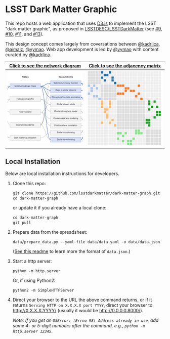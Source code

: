 # LSST Dark Matter Graphic

This repo hosts a web application that uses [D3.js](https://d3js.org/) to implement the LSST "dark matter graphic", as proposed in [LSSTDESC/LSSTDarkMatter](https://github.com/LSSTDESC/LSSTDarkMatter)
(see [#9](https://github.com/LSSTDESC/LSSTDarkMatter/issues/9),
[#10](https://github.com/LSSTDESC/LSSTDarkMatter/issues/10),
[#11](https://github.com/LSSTDESC/LSSTDarkMatter/issues/11), and
[#13](https://github.com/LSSTDESC/LSSTDarkMatter/issues/13)).

This design concept comes largely from coversations between [@kadrlica](https://github.com/kadrlica), [@aimalz](https://github.com/aimalz), [@yymao](https://github.com/yymao).
Web app development is led by [@yymao](https://yymao.github.io/) with content curated by [@kadrlica](https://github.com/kadrlica).

| [Click to see the network diagram](https://lsstdarkmatter.github.io/dark-matter-graph/network.html) | [Click to see the adjacency matrix](https://lsstdarkmatter.github.io/dark-matter-graph/matrix.html) |
|:--:|:--:|
| <a href="https://lsstdarkmatter.github.io/dark-matter-graph/network.html"><img src="data/network_graph.png" width="250"/></a> | <a href="https://lsstdarkmatter.github.io/dark-matter-graph/matrix.html"><img src="data/adjacency_matrix.png" width="250"/></a> |

## Local Installation

Below are local installation instructions for developers.

1. Clone this repo:
   ```
   git clone https://github.com/lsstdarkmatter/dark-matter-graph.git
   cd dark-matter-graph
   ```
   or update it if you already have a local clone:
   ```
   cd dark-matter-graph
   git pull
   ```

2. Prepare data from the spreadsheet:
   ```
   data/prepare_data.py --yaml-file data/data.yaml -o data/data.json
   ```
   ([See this readme](data/README.md) to learn more the format of `data.json`.)

3. Start a http server:
   ```
   python -m http.server
   ```
   Or, if using Python2:
   ```
   python2 -m SimpleHTTPServer
   ```

4. Direct your browser to the URL the above command returns, or if it returns `Serving HTTP on X.X.X.X port YYYY`,
   direct your browser to http://X.X.X.X:YYYY/ (usually it would be http://0.0.0.0:8000/).

   _Note: if you get an `OSError: [Errno 98] Address already in use`, add some 4- or 5-digit numbers after the command, e.g., `python -m http.server 12345`_.

